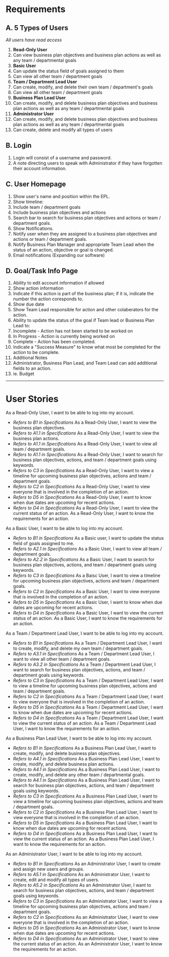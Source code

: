 Requirements
============
A. 5 Types of Users
----------------
*All users have read access*

1. **Read-Only User**
  1. Can view business plan objectives and business plan actions as well as any team / departmental goals
2. **Basic User**
  1. Can update the status field of goals assigned to them
  2. Can view all other team / department goals
3. **Team / Department Lead User**
  1. Can create, modify, and delete their own team / department's goals
  2. Can view all other team / department goals
4. **Business Plan Lead User**
  1. Can create, modify, and delete business plan objectives and business plan actions as well as any team / departmental goals
5. **Administrator User**
  1. Can create, modify, and delete business plan objectives and business plan actions as well as any team / departmental goals
  2. Can create, delete and modify all types of users
  
B. Login
------
1. Login will consist of a username and password.
2. A note directing users to speak with Administrator if they have forgotten their account information.

C. User Homepage
-------------
1. Show user's name and position within the EPL.
2. Show timeline:
  1. Include team / department goals
  2. Include business plan objectives and actions
3. Search bar to search for business plan objectives and actions or team / department goals.
4. Show Notifications.
  1. Notify user when they are assigned to a business plan objectives and actions or team / department goals.
  2. Notify Business Plan Manager and appropriate Team Lead when the status of an action, objective or goal is changed.
  3. Email notifications (Expanding our software)

D. Goal/Task Info Page
----------------------
1. Ability to edit account information if allowed
2. Show action information
3. Indicate if this action is part of the business plan; if it is, indicate the number the action coresponds to.
4. Show due date
5. Show Team Lead responsible for action and other colaberators for the action.
6. Ability to update the status of the goal if Team lead or Business Plan Lead to:
  1. Incomplete - Action has not been started to be worked on
  2. In Progress - Action is currently being worked on
  3. Complete - Action has been completed.
7. Indicate a "Success Measure" to know what most be completed for the action to be complete.
8. Additional Notes
9. Administrator, Business Plan Lead, and Team Lead can add additional fields to an action.
  1. ie. Budget

***

User Stories
============
As a Read-Only User, I want to be able to log into my account.
  - *Refers to B1 in Specifications*
As a Read-Only User, I want to view the business plan objectives.
  - *Refers to A1.1 in Specifications*
As a Read-Only User, I want to view the business plan actions.
  - *Refers to A1.1 in Specifications*
As a Read-Only User, I want to view all team / department goals.
  - *Refers to A1.1 in Specifications*
As a Read-Only User, I want to search for business plan objectives, actions, and team / department goals using keywords.
  - *Refers to C3 in Specifications*
As a Read-Only User, I want to view a timeline for upcoming business plan objectives, actions and team / department goals.
  - *Refers to C2 in Specifications*
As a Read-Only User, I want to view everyone that is involved in the completion of an action.
  - *Refers to D5 in Specifications*
As a Read-Only User, I want to know when due dates are upcoming for recent actions.
  - *Refers to D4 in Specifications*
As a Read-Only User, I want to view the current status of an action.
As a Read-Only User, I want to know the requirements for an action.
  
As a Basic User, I want to be able to log into my account.
  - *Refers to B1 in Specifications*
As a Basic user, I want to update the status field of goals assigned to me.
  - *Refers to A2.1 in Specifications*
As a Basic User, I want to view all team / department goals.
  - *Refers to A2.2 in Specifications*
As a Basic User, I want to search for business plan objectives, actions, and team / department goals using keywords.
  - *Refers to C3 in Specifications*
As a Baisc User, I want to view a timeline for upcoming business plan objectives, actions and team / department goals.
  - *Refers to C2 in Specifications*
As a Basic User, I want to view everyone that is involved in the completion of an action.
  - *Refers to D5 in Specifications*
As a Basic User, I want to know when due dates are upcoming for recent actions.
  - *Refers to D4 in Specifications*
As a Basic User, I want to view the current status of an action.
As a Basic User, I want to know the requirements for an action.
  
As a Team / Department Lead User, I want to be able to log into my account.
  - *Refers to B1 in Specifications*
As a Team / Department Lead User, I want to create, modify, and delete my own team / department goals.
  - *Refers to A3.1 in Specifications*
As a Team / Department Lead User, I want to view all other team / department goals.
  - *Refers to A3.2 in Specifications*
As a Team / Department Lead User, I want to search for business plan objectives, actions, and team / department goals using keywords.
  - *Refers to C3 in Specifications*
As a Team / Department Lead User, I want to view a timeline for upcoming business plan objectives, actions and team / department goals.
  - *Refers to C2 in Specifications*
As a Team / Department Lead User, I want to view everyone that is involved in the completion of an action.
  - *Refers to D5 in Specifications*
As a Team / Department Lead User, I want to know when due dates are upcoming for recent actions.
  - *Refers to D4 in Specifications*
As a Team / Department Lead User, I want to view the current status of an action.
As a Team / Department Lead User, I want to know the requirements for an action.
  
As a Business Plan Lead User, I want to be able to log into my account.
  - *Refers to B1 in Specifications*
As a Business Plan Lead User, I want to create, modify, and delete business plan objectives.
  - *Refers to A4.1 in Specifications*
As a Business Plan Lead User, I want to create, modify, and delete business plan actions.
  - *Refers to A4.1 in Specifications*
As a Business Plan Lead User, I want to create, modify, and delete any other team / departmental goals.
  - *Refers to A4.1 in Specifications*
As a Business Plan Lead User, I want to search for business plan objectives, actions, and team / department goals using keywords.
  - *Refers to C3 in Specifications*
As a Business Plan Lead User, I want to view a timeline for upcoming business plan objectives, actions and team / department goals.
  - *Refers to C2 in Specifications*
As a Business Plan Lead User, I want to view everyone that is involved in the completion of an action.
  - *Refers to D5 in Specifications*
As a Business Plan Lead User, I want to know when due dates are upcoming for recent actions.
  - *Refers to D4 in Specifications*
As a Business Plan Lead User, I want to view the current status of an action.
As a Business Plan Lead User, I want to know the requirements for an action.

As an Administrator User, I want to be able to log into my account.
  - *Refers to B1 in Specifications*
As an Administrator User, I want to create and assign new users and groups.
  - *Refers to A5.1 in Specifications*
As an Administrator User, I want to create, edit and modify all types of users.
  - *Refers to A5.2 in Specifications*
As an Administrator User, I want to search for business plan objectives, actions, and team / department goals using keywords.
  - *Refers to C3 in Specifications*
As an Administrator User, I want to view a timeline for upcoming business plan objectives, actions and team / department goals.
  - *Refers to C2 in Specifications*
As an Administrator User, I want to view everyone that is involved in the completion of an action.
  - *Refers to D5 in Specifications*
As an Administrator User, I want to know when due dates are upcoming for recent actions.
  - *Refers to D4 in Specifications*
As an Administrator User, I want to view the current status of an action.
As an Administrator User, I want to know the requirements for an action.